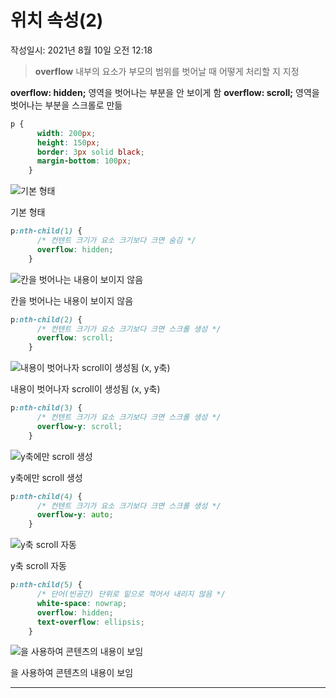 # 위치 속성(2)
작성일시: 2021년 8월 10일 오전 12:18

> **overflow**
  내부의 요소가 부모의 범위를 벗어날 때 어떻게 처리할 지 지정

**overflow: hidden;**
  영역을 벗어나는 부분을 안 보이게 함
**overflow: scroll;**
  영역을 벗어나는 부분을 스크롤로 만듦
>

```css
p {
      width: 200px;
      height: 150px;
      border: 3px solid black;
      margin-bottom: 100px;
    }
```

![기본 형태](https://s3.us-west-2.amazonaws.com/secure.notion-static.com/ff3f3744-43ab-4b08-a8b7-6fd9fcf56d99/Untitled.png?X-Amz-Algorithm=AWS4-HMAC-SHA256&X-Amz-Content-Sha256=UNSIGNED-PAYLOAD&X-Amz-Credential=AKIAT73L2G45EIPT3X45%2F20211220%2Fus-west-2%2Fs3%2Faws4_request&X-Amz-Date=20211220T070619Z&X-Amz-Expires=86400&X-Amz-Signature=00263cb094886d36e7a7418fa8a9f8ef5d68f2ae5ae9991cb040648e53c8c8bc&X-Amz-SignedHeaders=host&response-content-disposition=filename%20%3D%22Untitled.png%22&x-id=GetObject)

기본 형태

```css
p:nth-child(1) {
      /* 컨텐트 크기가 요소 크기보다 크면 숨김 */
      overflow: hidden;
    }
```

![칸을 벗어나는 내용이 보이지 않음](https://s3.us-west-2.amazonaws.com/secure.notion-static.com/ff647c62-f03b-454f-87b5-16958a59d005/Untitled.png?X-Amz-Algorithm=AWS4-HMAC-SHA256&X-Amz-Content-Sha256=UNSIGNED-PAYLOAD&X-Amz-Credential=AKIAT73L2G45EIPT3X45%2F20211220%2Fus-west-2%2Fs3%2Faws4_request&X-Amz-Date=20211220T070632Z&X-Amz-Expires=86400&X-Amz-Signature=9ddcf973481e1c0a87ee4dfbade17318a27487927d68ea96afa22328d8568fa6&X-Amz-SignedHeaders=host&response-content-disposition=filename%20%3D%22Untitled.png%22&x-id=GetObject)

칸을 벗어나는 내용이 보이지 않음

```css
p:nth-child(2) {
      /* 컨텐트 크기가 요소 크기보다 크면 스크롤 생성 */
      overflow: scroll;
    }
```

![내용이 벗어나자 scroll이 생성됨 (x, y축)](https://s3.us-west-2.amazonaws.com/secure.notion-static.com/97a64761-9fdd-4b57-b862-d04a6b86fff1/Untitled.png?X-Amz-Algorithm=AWS4-HMAC-SHA256&X-Amz-Content-Sha256=UNSIGNED-PAYLOAD&X-Amz-Credential=AKIAT73L2G45EIPT3X45%2F20211220%2Fus-west-2%2Fs3%2Faws4_request&X-Amz-Date=20211220T070646Z&X-Amz-Expires=86400&X-Amz-Signature=f1b670114af0ad645510adab11c0e84423d9d38cba128accdab83cb348a803ef&X-Amz-SignedHeaders=host&response-content-disposition=filename%20%3D%22Untitled.png%22&x-id=GetObject)

내용이 벗어나자 scroll이 생성됨 (x, y축)

```css
p:nth-child(3) {
      /* 컨텐트 크기가 요소 크기보다 크면 스크롤 생성 */
      overflow-y: scroll;
    }
```

![y축에만 scroll 생성](https://s3.us-west-2.amazonaws.com/secure.notion-static.com/b556544d-6ad6-44ed-b74a-d40a5005f8d5/Untitled.png?X-Amz-Algorithm=AWS4-HMAC-SHA256&X-Amz-Content-Sha256=UNSIGNED-PAYLOAD&X-Amz-Credential=AKIAT73L2G45EIPT3X45%2F20211220%2Fus-west-2%2Fs3%2Faws4_request&X-Amz-Date=20211220T070704Z&X-Amz-Expires=86400&X-Amz-Signature=36d5aa33c671550e7000cf8fd257f2dd340c109870910aaa0b47e1601e2626bc&X-Amz-SignedHeaders=host&response-content-disposition=filename%20%3D%22Untitled.png%22&x-id=GetObject)

y축에만 scroll 생성

```css
p:nth-child(4) {
      /* 컨텐트 크기가 요소 크기보다 크면 스크롤 생성 */
      overflow-y: auto;
    }
```

![y축 scroll 자동](https://s3.us-west-2.amazonaws.com/secure.notion-static.com/b556544d-6ad6-44ed-b74a-d40a5005f8d5/Untitled.png?X-Amz-Algorithm=AWS4-HMAC-SHA256&X-Amz-Content-Sha256=UNSIGNED-PAYLOAD&X-Amz-Credential=AKIAT73L2G45EIPT3X45%2F20211220%2Fus-west-2%2Fs3%2Faws4_request&X-Amz-Date=20211220T070704Z&X-Amz-Expires=86400&X-Amz-Signature=36d5aa33c671550e7000cf8fd257f2dd340c109870910aaa0b47e1601e2626bc&X-Amz-SignedHeaders=host&response-content-disposition=filename%20%3D%22Untitled.png%22&x-id=GetObject)

y축 scroll 자동

```css
p:nth-child(5) {
      /* 단어(빈공간) 단위로 밑으로 꺽어서 내리지 않음 */
      white-space: nowrap;
      overflow: hidden;
      text-overflow: ellipsis;
    }
```

![<p title="">을 사용하여 콘텐츠의 내용이 보임](https://s3.us-west-2.amazonaws.com/secure.notion-static.com/db9162d8-f017-4106-a3f3-4da916027669/Untitled.png?X-Amz-Algorithm=AWS4-HMAC-SHA256&X-Amz-Content-Sha256=UNSIGNED-PAYLOAD&X-Amz-Credential=AKIAT73L2G45EIPT3X45%2F20211220%2Fus-west-2%2Fs3%2Faws4_request&X-Amz-Date=20211220T070901Z&X-Amz-Expires=86400&X-Amz-Signature=3d57a8e29e75efda260d2aecf6f3cd1c5498ed86705efbf44477d6e069d2e4fd&X-Amz-SignedHeaders=host&response-content-disposition=filename%20%3D%22Untitled.png%22&x-id=GetObject)

<p title="">을 사용하여 콘텐츠의 내용이 보임

---